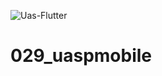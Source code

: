 ![Uas-Flutter](https://github.com/mhdfahrurozi/029_uaspmobile/assets/107231096/388bee33-ac71-47a7-be07-4014f619b761)

# 029_uaspmobile
